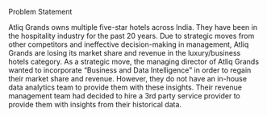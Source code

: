 Problem Statement

Atliq Grands owns multiple five-star hotels across India. They have been in the hospitality
industry for the past 20 years. Due to strategic moves from other competitors and ineffective
decision-making in management, Atliq Grands are losing its market share and revenue in the
luxury/business hotels category. As a strategic move, the managing director of Atliq Grands
wanted to incorporate “Business and Data Intelligence” in order to regain their market share
and revenue.
However, they do not have an in-house data analytics team to provide them with these
insights. Their revenue management team had decided to hire a 3rd party service provider to
provide them with insights from their historical data.

